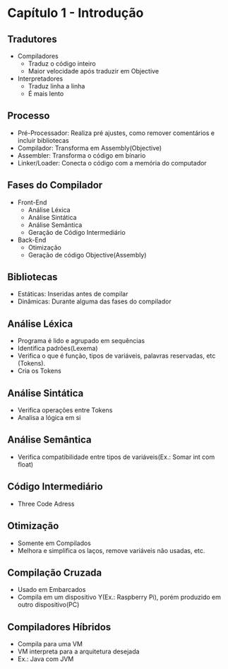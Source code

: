 # Capítulo 1 - Introdução

## Tradutores
- Compiladores
    - Traduz o código inteiro
    - Maior velocidade após traduzir em Objective
- Interpretadores
    - Traduz linha a linha
    - É mais lento

## Processo
- Pré-Processador: Realiza pré ajustes, como remover comentários e incluir bibliotecas
- Compilador: Transforma em Assembly(Objective)
- Assembler: Transforma o código em bínario
- Linker/Loader: Conecta o código com a memória do computador

## Fases do Compilador
- Front-End
    - Análise Léxica
    - Análise Sintática
    - Análise Semântica
    - Geração de Código Intermediário
- Back-End
    - Otimização
    - Geração de código Objective(Assembly)

## Bibliotecas
- Estáticas: Inseridas antes de compilar
- Dinâmicas: Durante alguma das fases do compilador

## Análise Léxica
- Programa é lido e agrupado em sequências
- Identifica padrões(Lexema)
- Verifica o que é função, tipos de variáveis, palavras reservadas, etc (Tokens).
- Cria os Tokens

## Análise Sintática
- Verifica operações entre Tokens
- Analisa a lógica em si

## Análise Semântica
- Verifica compatibilidade entre tipos de variáveis(Ex.: Somar int com float)

## Código Intermediário
- Three Code Adress

## Otimização
- Somente em Compilados
- Melhora e simplifica os laços, remove variáveis não usadas, etc.

## Compilação Cruzada
- Usado em Embarcados
- Compila em um dispositivo Y(Ex.: Raspberry Pi), porém produzido em outro dispositivo(PC)

## Compiladores Híbridos
- Compila para uma VM
- VM interpreta para a arquitetura desejada
- Ex.: Java com JVM